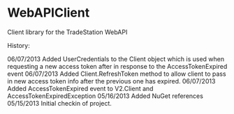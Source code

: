 WebAPIClient
============

Client library for the TradeStation WebAPI

History: 

06/07/2013  Added UserCredentials to the Client object which is used when requesting a new access token after in response to the AccessTokenExpired event
06/07/2013	Added Client.RefreshToken method to allow client to pass in new access token info after the previous one has expired.
06/07/2013	Added AccessTokenExpired event to V2.Client and AccessTokenExpiredException
05/16/2013	Added NuGet references
05/15/2013	Initial checkin of project.